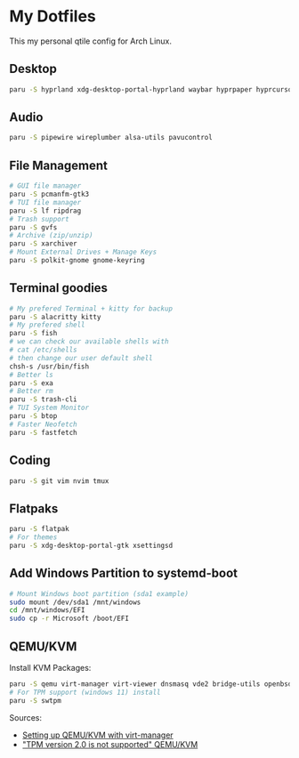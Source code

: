# My Dotfiles

This my personal qtile config for Arch Linux.

## Desktop 
```bash
paru -S hyprland xdg-desktop-portal-hyprland waybar hyprpaper hyprcursor pyprland wofi wl-gammarelay-rs
```

## Audio
```bash
paru -S pipewire wireplumber alsa-utils pavucontrol 
```

## File Management
```bash
# GUI file manager
paru -S pcmanfm-gtk3
# TUI file manager
paru -S lf ripdrag
# Trash support
paru -S gvfs
# Archive (zip/unzip)
paru -S xarchiver
# Mount External Drives + Manage Keys
paru -S polkit-gnome gnome-keyring
```
## Terminal goodies
```bash
# My prefered Terminal + kitty for backup
paru -S alacritty kitty
# My prefered shell
paru -S fish
# we can check our available shells with
# cat /etc/shells 
# then change our user default shell
chsh-s /usr/bin/fish 
# Better ls
paru -S exa
# Better rm
paru -S trash-cli
# TUI System Monitor
paru -S btop
# Faster Neofetch
paru -S fastfetch
```

## Coding
```bash
paru -S git vim nvim tmux
```

## Flatpaks
```bash
paru -S flatpak
# For themes
paru -S xdg-desktop-portal-gtk xsettingsd

```
## Add Windows Partition to systemd-boot
```bash
# Mount Windows boot partition (sda1 example)
sudo mount /dev/sda1 /mnt/windows
cd /mnt/windows/EFI
sudo cp -r Microsoft /boot/EFI
```

## QEMU/KVM
Install KVM Packages:
```bash
paru -S qemu virt-manager virt-viewer dnsmasq vde2 bridge-utils openbsd-netcat ebtables iptables
# For TPM support (windows 11) install
paru -S swtpm 
```
Sources:
- [Setting up QEMU/KVM with virt-manager](https://forum.manjaro.org/t/how-to-setting-up-qemu-kvm-with-virt-manager/127431/1)
- ["TPM version 2.0 is not supported" QEMU/KVM](https://www.reddit.com/r/archlinux/comments/15mjqap/tpm_version_20_is_not_supported_qemukvm/)
